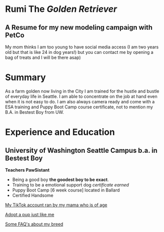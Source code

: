 # Rumi The *Golden Retriever*
## A Resume for my new modeling campaign with PetCo
My mom thinks I am too young to have social media access (I am two years old but that is like 24 in dog years!) but you can contact me by opening a bag of treats and I will be there asap)

# Summary
As a farm golden now living in the City I am trained for the hustle and bustle of everyday life in Seattle. I am able to concentrate on the job at hand even when it is not easy to do. I am also always camera ready and come with a ESA training and Puppy Boot Camp course certificate, not to mention my B.A. in Bestest Boy from UW. 

# Experience and Education
## University of Washington Seattle Campus b.a. in Bestest Boy
**Teachers PawSistant**
- Being a good boy **the goodest boy to be exact**.
- Training to be a emotional support dog *certificate earned*
- Puppy Boot Camp [6 week course] located in Ballard
- Certified Handsome

[My TikTok account ran by my mama who is of age](https://www.tiktok.com/@goodboyrumi?_t=8j7QeFGhhNO&_r=1\ulnone)

[Adopt a pup just like me](https://www.adoptapet.com/s/adopt-a-golden-retriever/washington/seattle)

[Some FAQ's about my breed](https://dawgiebowl.com/blog/raising-a-golden-retriever/)
